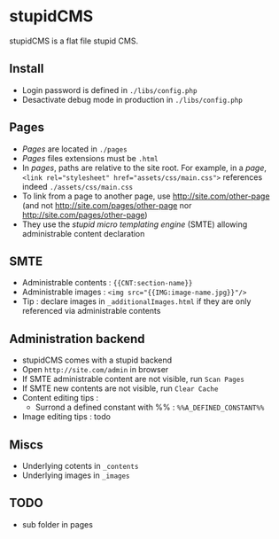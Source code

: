 stupidCMS
=========

stupidCMS is a flat file stupid CMS.

Install
-------
- Login password is defined in `./libs/config.php`
- Desactivate debug mode in production in `./libs/config.php`

Pages
-----
- _Pages_ are located in `./pages`
- _Pages_ files extensions must be `.html`
- In _pages_, paths are relative to the site root. For example, in a _page_, `<link rel="stylesheet" href="assets/css/main.css">` references indeed `./assets/css/main.css`
- To link from a page to another page, use http://site.com/other-page (and not http://site.com/pages/other-page nor http://site.com/pages/other-page)
- They use the _stupid micro templating engine_ (SMTE) allowing administrable content declaration

SMTE
----
- Administrable contents : `{{CNT:section-name}}`
- Administrable images : `<img src="{{IMG:image-name.jpg}}"/>`
- Tip : declare images in `_additionalImages.html` if they are only referenced via administrable contents

Administration backend
----------------------
- stupidCMS comes with a stupid backend
- Open `http://site.com/admin` in browser
- If SMTE administrable content are not visible, run `Scan Pages`
- If SMTE new contents are not visible, run `Clear Cache`
- Content editing tips : 
	- Surrond a defined constant with %% : `%%A_DEFINED_CONSTANT%%`
- Image editing tips : todo

Miscs
-----
- Underlying cotents in `_contents`
- Underlying images in `_images`

TODO
----
- sub folder in pages
